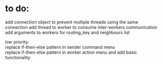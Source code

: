 # to do:

add connection object to prevent multiple threads using the same connection
add thread to worker to consume inter-workers communication  
add arguments to workers for routing_key and neighbours list  
  
  
low priority:  
replace if-then-else pattern in sender command menu  
replace if-then-else pattern in worker action menu and add basic functionality  
